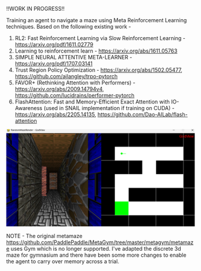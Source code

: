!!WORK IN PROGRESS!!

Training an agent to navigate a maze using Meta Reinforcement Learning techniques. Based on the following existing work - 
1. RL2: Fast Reinforcement Learning via Slow Reinforcement Learning - https://arxiv.org/pdf/1611.02779
2. Learning to reinforcement learn - https://arxiv.org/abs/1611.05763
3. SIMPLE NEURAL ATTENTIVE META-LEARNER - https://arxiv.org/pdf/1707.03141
4. Trust Region Policy Optimization - https://arxiv.org/abs/1502.05477, https://github.com/ajlangley/trpo-pytorch
5. FAVOR+ (Rethinking Attention with Performers) - https://arxiv.org/abs/2009.14794v4, https://github.com/lucidrains/performer-pytorch
6. FlashAttention: Fast and Memory-Efficient Exact Attention with IO-Awareness (used in SNAIL implementation if training on CUDA) - https://arxiv.org/abs/2205.14135, https://github.com/Dao-AILab/flash-attention



![Alt text for image](/others/mazium.png)


NOTE - The original metamaze https://github.com/PaddlePaddle/MetaGym/tree/master/metagym/metamaze uses Gym which is no longer supported. I've adapted the discrete 3d maze for gymnasium and there have been some more changes to enable the agent to carry over memory across a trial.